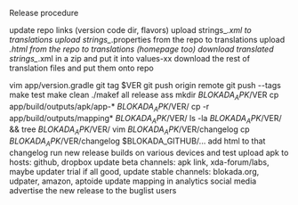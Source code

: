 Release procedure

update repo links (version code dir, flavors)
upload strings_*.xml to translations
upload strings_*.properties from the repo to translations
upload *.html from the repo to translations (homepage too)
download translated strings_*.xml in a zip and put it into values-xx
download the rest of translation files and put them onto repo

vim app/version.gradle
git tag $VER
git push origin remote
git push --tags
make test
make clean
./makef all release ass
mkdir $BLOKADA_APK/$VER
cp app/build/outputs/apk/app-* $BLOKADA_APK/$VER/
cp -r app/build/outputs/mapping* $BLOKADA_APK/$VER/
ls -la $BLOKADA_APK/$VER/ && tree $BLOKADA_APK/$VER/
vim $BLOKADA_APK/$VER/changelog
cp $BLOKADA_APK/$VER/changelog $BLOKADA_GITHUB/...
add html to that changelog
run new release builds on various devices and test
upload apk to hosts: github, dropbox
update beta channels: apk link, xda-forum/labs, maybe updater trial
if all good, update stable channels: blokada.org, udpater, amazon, aptoide
update mapping in analytics
social media
advertise the new release to the buglist users

